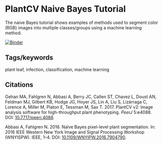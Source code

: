 # PlantCV Naive Bayes Tutorial

The naive Bayes tutorial shows examples of methods used to segment color (RGB)
images into multiple classes/groups using a machine learning method.

[![Binder](https://mybinder.org/badge_logo.svg)](https://mybinder.org/v2/gh/danforthcenter/plantcv-binder/HEAD?filepath=notebooks/naive_bayes_tutorial/machine_learning.ipynb)

## Tags/keywords

plant leaf, infection, classification, machine learning

## Citations

Gehan MA, Fahlgren N, Abbasi A, Berry JC, Callen ST, Chavez L, Doust AN,
Feldman MJ, Gilbert KB, Hodge JG, Hoyer JS, Lin A, Liu S, Lizárraga C, Lorence
A, Miller M, Platon E, Tessman M, Sax T. 2017. PlantCV v2: Image analysis
software for high-throughput plant phenotyping. *PeerJ* 5:e4088. DOI:
[10.7717/peerj.4088](https://doi.org/10.7717/peerj.4088).

Abbasi A, Fahlgren N. 2016. Naïve Bayes pixel-level plant segmentation. In:
2016 IEEE Western New York Image and Signal Processing Workshop (WNYISPW).
IEEE, 1–4. DOI:
[10.1109/WNYIPW.2016.7904790](https://doi.org/10.1109/WNYIPW.2016.7904790).
